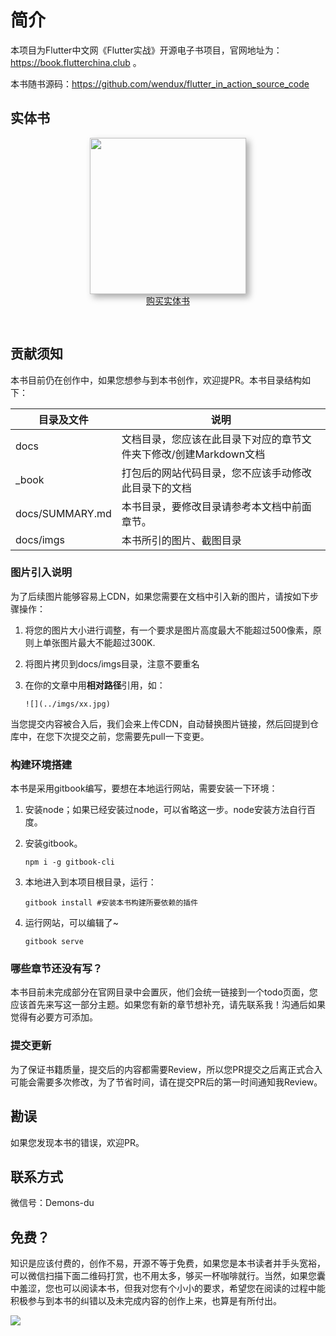 # 简介

本项目为Flutter中文网《Flutter实战》开源电子书项目，官网地址为：https://book.flutterchina.club 。

本书随书源码：https://github.com/wendux/flutter_in_action_source_code

## 实体书
<div style="text-align:center; padding-bottom:30px"><a href="https://item.jd.com/12816296.html" title='点击购买'><img height="250" style="box-shadow: #aaa 5px 5px 10px;" src="https://pcdn.flutterchina.club/imgs/book.png"/></a>  <br/> <a class="buy-btn" href="https://item.jd.com/12816296.html" title='点击购买'> 购买实体书 </a></div>



## 贡献须知

本书目前仍在创作中，如果您想参与到本书创作，欢迎提PR。本书目录结构如下：

| 目录及文件      | 说明                                                         |
| --------------- | ------------------------------------------------------------ |
| docs            | 文档目录，您应该在此目录下对应的章节文件夹下修改/创建Markdown文档 |
| _book           | 打包后的网站代码目录，您不应该手动修改此目录下的文档         |
| docs/SUMMARY.md | 本书目录，要修改目录请参考本文档中前面章节。                 |
| docs/imgs       | 本书所引的图片、截图目录                                     |

### 图片引入说明

为了后续图片能够容易上CDN，如果您需要在文档中引入新的图片，请按如下步骤操作：

1. 将您的图片大小进行调整，有一个要求是图片高度最大不能超过500像素，原则上单张图片最大不能超过300K.

2. 将图片拷贝到docs/imgs目录，注意不要重名

3. 在你的文章中用**相对路径**引用，如：

   ```
   ![](../imgs/xx.jpg)
   ```

当您提交内容被合入后，我们会来上传CDN，自动替换图片链接，然后回提到仓库中，在您下次提交之前，您需要先pull一下变更。

### 构建环境搭建

本书是采用gitbook编写，要想在本地运行网站，需要安装一下环境：

1. 安装node；如果已经安装过node，可以省略这一步。node安装方法自行百度。

2. 安装gitbook。

   ```shell
   npm i -g gitbook-cli
   ```

3. 本地进入到本项目根目录，运行：

   ```shell
   gitbook install #安装本书构建所要依赖的插件
   ```

4. 运行网站，可以编辑了~

   ```
   gitbook serve 
   ```

### 哪些章节还没有写？

本书目前未完成部分在官网目录中会置灰，他们会统一链接到一个todo页面，您应该首先来写这一部分主题。如果您有新的章节想补充，请先联系我！沟通后如果觉得有必要方可添加。

### 提交更新

为了保证书籍质量，提交后的内容都需要Review，所以您PR提交之后离正式合入可能会需要多次修改，为了节省时间，请在提交PR后的第一时间通知我Review。

## 勘误

如果您发现本书的错误，欢迎PR。

## 联系方式

微信号：Demons-du

## 免费？

知识是应该付费的，创作不易，开源不等于免费，如果您是本书读者并手头宽裕，可以微信扫描下面二维码打赏，也不用太多，够买一杯咖啡就行。当然，如果您囊中羞涩，您也可以阅读本书，但我对您有个小小的要求，希望您在阅读的过程中能积极参与到本书的纠错以及未完成内容的创作上来，也算是有所付出。

![](https://cdn.jsdelivr.net/gh/flutterchina/flutter-in-action@1.0.3/docs/imgs/pay.jpeg)

